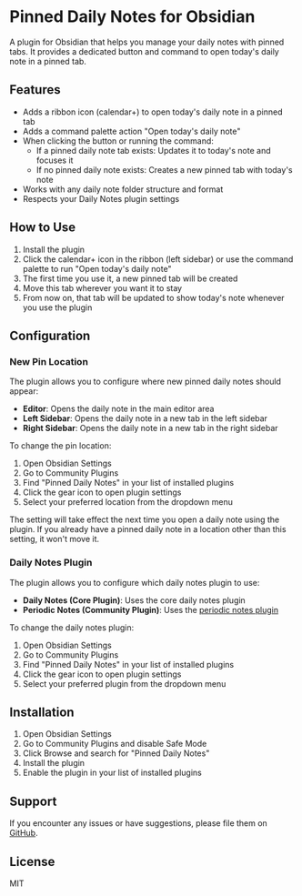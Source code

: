 # Pinned Daily Notes for Obsidian

A plugin for Obsidian that helps you manage your daily notes with pinned tabs. It provides a dedicated button and command to open today's daily note in a pinned tab.

## Features

- Adds a ribbon icon (calendar+) to open today's daily note in a pinned tab
- Adds a command palette action "Open today's daily note" 
- When clicking the button or running the command:
  - If a pinned daily note tab exists: Updates it to today's note and focuses it
  - If no pinned daily note exists: Creates a new pinned tab with today's note
- Works with any daily note folder structure and format
- Respects your Daily Notes plugin settings

## How to Use

1. Install the plugin
2. Click the calendar+ icon in the ribbon (left sidebar) or use the command palette to run "Open today's daily note"
3. The first time you use it, a new pinned tab will be created
4. Move this tab wherever you want it to stay
5. From now on, that tab will be updated to show today's note whenever you use the plugin

## Configuration

### New Pin Location

The plugin allows you to configure where new pinned daily notes should appear:

- **Editor**: Opens the daily note in the main editor area
- **Left Sidebar**: Opens the daily note in a new tab in the left sidebar
- **Right Sidebar**: Opens the daily note in a new tab in the right sidebar

To change the pin location:

1. Open Obsidian Settings
2. Go to Community Plugins
3. Find "Pinned Daily Notes" in your list of installed plugins
4. Click the gear icon to open plugin settings
5. Select your preferred location from the dropdown menu

The setting will take effect the next time you open a daily note using the plugin.
If you already have a pinned daily note in a location other than this setting, it
won't move it.

### Daily Notes Plugin

The plugin allows you to configure which daily notes plugin to use:

- **Daily Notes (Core Plugin)**: Uses the core daily notes plugin
- **Periodic Notes (Community Plugin)**: Uses the [periodic notes plugin](https://github.com/liamcain/obsidian-periodic-notes)

To change the daily notes plugin:

1. Open Obsidian Settings
2. Go to Community Plugins
3. Find "Pinned Daily Notes" in your list of installed plugins
4. Click the gear icon to open plugin settings
5. Select your preferred plugin from the dropdown menu


## Installation

1. Open Obsidian Settings
2. Go to Community Plugins and disable Safe Mode
3. Click Browse and search for "Pinned Daily Notes"
4. Install the plugin
5. Enable the plugin in your list of installed plugins

## Support

If you encounter any issues or have suggestions, please file them on [GitHub](https://github.com/docmarionum1/obsidian-pinned-daily-notes/issues).


## License

MIT
